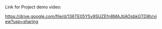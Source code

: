 Link for Project demo video:

https://drive.google.com/file/d/136TE05Y5v9SUZEfn8MAJtiAOsbkGTD8h/view?usp=sharing
